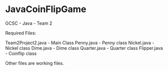 # JavaCoinFlipGame
GCSC - Java - Team 2

Required Files:

Team2Project2.java - Main Class
Penny.java  - Penny class
Nickel.java - Nickel class
Dime.java - Dime class
Quarter.java - Quarter class
Flipper.java - Coinflip class

Other files are working files.
